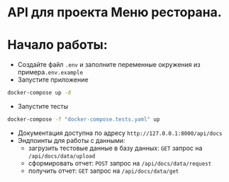 # API для проекта Меню ресторана.


# Начало работы:
* Создайте файл `.env` и заполните переменные окружения из примера`.env.example`
* Запустите приложение
```bash
docker-compose up -d
```
* Запустите тесты
```bash
docker-compose -f "docker-compose.tests.yaml" up
```
* Документация доступна по адресу `http://127.0.0.1:8000/api/docs`
* Эндпоинты для работы с данными:
  - загрузить тестовые данные в базу данных: `GET` запрос на `/api/docs/data/upload`
  - сформировать отчет: `POST` запрос на `/api/docs/data/request`
  - получить отчет: `GET` запрос на `/api/docs/data/get`
